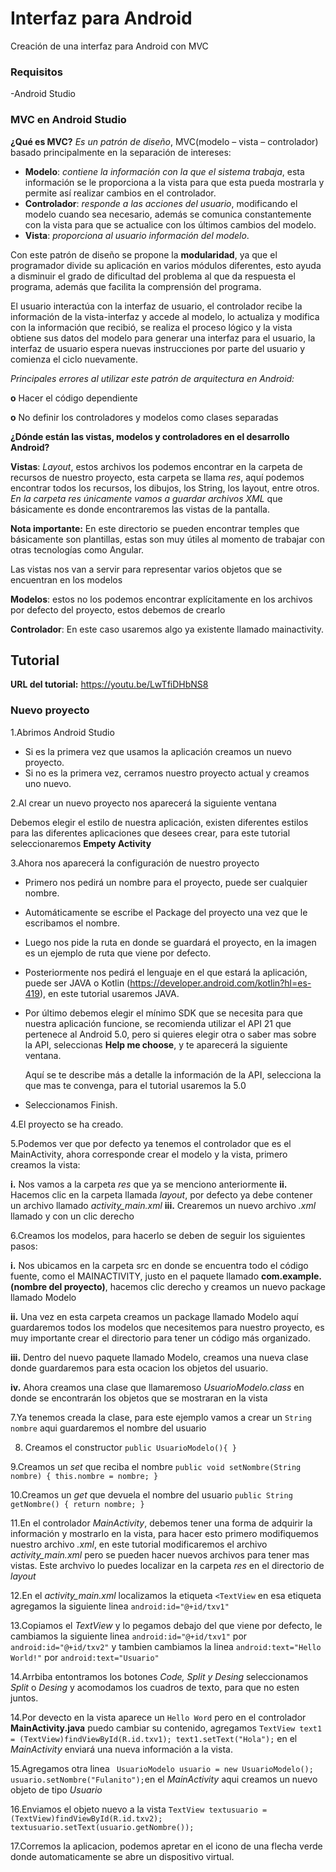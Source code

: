 # Interfaz para Android
Creación de una interfaz para Android con MVC

### Requisitos

-Android Studio

### MVC en Android Studio

**¿Qué es MVC?** *Es un patrón de diseño*, MVC(modelo – vista – controlador) basado principalmente en la separación de intereses: 

- **Modelo**: *contiene la información con la que el sistema trabaja*, esta información se le proporciona a la vista para que esta pueda mostrarla y permite así realizar cambios en el controlador. 
- **Controlador**: *responde a las acciones del usuario*, modificando el modelo cuando sea necesario, además se comunica constantemente con la vista para que se actualice con los últimos cambios del modelo. 
- **Vista**: *proporciona al usuario información del modelo*. 

Con este patrón de diseño se propone la **modularidad**, ya que el programador divide su aplicación en varios módulos diferentes, esto ayuda a disminuir el grado de dificultad del problema al que da respuesta el programa, además que facilita la comprensión del programa. 

El usuario interactúa con la interfaz de usuario, el controlador recibe la información de la vista-interfaz y accede al modelo, lo actualiza y modifica con la información que recibió, se realiza el proceso lógico y la vista obtiene sus datos del modelo para generar una interfaz para el usuario, la interfaz de usuario espera nuevas instrucciones por parte del usuario y comienza el ciclo nuevamente. 

*Principales errores al utilizar este patrón de arquitectura en Android:*

  **o**	Hacer el código dependiente 
  
  **o**	No definir los controladores y modelos como clases separadas 

**¿Dónde están las vistas, modelos y controladores en el desarrollo Android?**

**Vistas**: *Layout*, estos archivos los podemos encontrar en la carpeta de recursos de nuestro proyecto, esta carpeta se llama *res*, aquí podemos encontrar todos los recursos, los dibujos, los String, los layout, entre otros. *En la carpeta res únicamente vamos a guardar archivos XML* que básicamente es donde encontraremos las vistas de la pantalla.

**Nota importante:** En este directorio se pueden encontrar temples que básicamente son plantillas, estas son muy útiles al momento de trabajar con otras tecnologías como Angular.

Las vistas nos van a servir para representar varios objetos que se encuentran en los modelos 

**Modelos**: estos no los podemos encontrar explícitamente en los archivos por defecto del proyecto, estos debemos de crearlo

**Controlador**: En este caso usaremos algo ya existente llamado mainactivity.

## Tutorial 

**URL del tutorial:** https://youtu.be/LwTfiDHbNS8 

### Nuevo proyecto
1.Abrimos Android Studio 
  - Si es la primera vez que usamos la aplicación creamos un nuevo proyecto. 
  - Si no es la primera vez, cerramos nuestro proyecto actual y creamos uno nuevo. 

2.Al crear un nuevo proyecto nos aparecerá la siguiente ventana 

Debemos elegir el estilo de nuestra aplicación, existen diferentes estilos para las diferentes aplicaciones que desees crear, para este tutorial seleccionaremos **Empety Activity** 

3.Ahora nos aparecerá la configuración de nuestro proyecto 
  - Primero nos pedirá un nombre para el proyecto, puede ser cualquier nombre.
  - Automáticamente se escribe el Package del proyecto una vez que le escribamos el nombre.
  - Luego nos pide la ruta en donde se guardará el proyecto, en la imagen es un ejemplo de ruta que viene por defecto.
  - Posteriormente nos pedirá el lenguaje en el que estará la aplicación, puede ser JAVA o Kotlin (https://developer.android.com/kotlin?hl=es-419), en este tutorial usaremos JAVA.
  - Por último debemos elegir el mínimo SDK que se necesita para que nuestra aplicación funcione, se recomienda utilizar el API 21 que pertenece al Android 5.0, pero si quieres elegir otra o saber mas sobre la API, seleccionas **Help me choose**, y te aparecerá la siguiente ventana.

    Aquí se te describe más a detalle la información de la API, selecciona la que mas te convenga, para     el tutorial usaremos la 5.0 
  - Seleccionamos Finish.
  
4.El proyecto se ha creado. 

5.Podemos ver que por defecto ya tenemos el controlador que es el MainActivity, ahora corresponde crear el modelo y la vista, primero creamos la vista: 

**i.** Nos vamos a la carpeta *res* que ya se menciono anteriormente
**ii.** Hacemos clic en la carpeta llamada *layout*, por defecto ya debe contener un archivo llamado *activity_main.xml*
**iii.** Crearemos un nuevo archivo *.xml* llamado y con un clic derecho 

6.Creamos los modelos, para hacerlo se deben de seguir los siguientes pasos:

**i.**	Nos ubicamos en la carpeta src en donde se encuentra todo el código fuente, como el MAINACTIVITY, justo en el paquete llamado **com.example.(nombre del proyecto)**, hacemos clic derecho y creamos un nuevo package llamado Modelo

**ii.**	Una vez en esta carpeta creamos un package llamado Modelo aquí guardaremos todos los modelos que necesitemos para nuestro proyecto, es muy importante crear el directorio para tener un código más organizado. 

**iii.** Dentro del nuevo paquete llamado Modelo, creamos una nueva clase donde guardaremos para esta ocacion los objetos del usuario. 

**iv.**	Ahora creamos una clase que llamaremoso *UsuarioModelo.class* en donde se encontrarán los objetos que se mostraran en la vista

7.Ya tenemos creada la clase, para este ejemplo vamos a crear un `String nombre` aqui guardaremos el nombre del usuario

8. Creamos el constructor `public UsuarioModelo(){ }`

9.Creamos un *set* que reciba el nombre  `public void setNombre(String nombre) {
        this.nombre = nombre;
    }`

10.Creamos un *get* que devuela el nombre del usuario `public String getNombre() {
        return nombre;
    }`

11.En el controlador *MainActivity*, debemos tener una forma de adquirir la información y mostrarlo en la vista, para hacer esto primero modifiquemos nuestro archivo *.xml*, en este tutorial modificaremos el archivo *activity_main.xml* pero se pueden hacer nuevos archivos para tener mas vistas. Este archvivo lo puedes localizar en la carpeta *res* en el directorio de *layout* 

12.En el *activity_main.xml* localizamos la etiqueta `<TextView` en esa etiqueta agregamos la siguiente linea `android:id="@+id/txv1"`

13.Copiamos el *TextView* y lo pegamos debajo del que viene por defecto, le cambiamos la siguiente linea `android:id="@+id/txv1"` por `android:id="@+id/txv2"` y tambien cambiamos la linea `android:text="Hello World!"` por `android:text="Usuario"` 

14.Arrbiba entontramos los botones *Code, Split y Desing* seleccionamos *Split* o *Desing* y acomodamos los cuadros de texto, para que no esten juntos.

14.Por devecto en la vista aparece un `Hello Word` pero en el controlador **MainActivity.java** puedo cambiar su contenido, agregamos `TextView text1 = (TextView)findViewById(R.id.txv1);
        text1.setText("Hola");` en el *MainActivity* enviará una nueva información a la vista.  
 
15.Agregamos otra linea ` UsuarioModelo usuario = new UsuarioModelo();
        usuario.setNombre("Fulanito");`en el *MainActivity* aqui creamos un nuevo objeto de tipo *Usuario*

16.Enviamos el objeto nuevo a la vista `TextView textusuario = (TextView)findViewById(R.id.txv2);
        textusuario.setText(usuario.getNombre());`

17.Corremos la aplicacion, podemos apretar en el icono de una flecha verde donde automaticamente se abre un dispositivo virtual.
